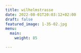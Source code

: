 ```yaml
---
title: wilhelmstrasse
date: 2022-08-01T20:03:12+02:00
draft: false
featured_image: 1-35-02.jpg
menu:
  main:
    weight: 85

---
```


